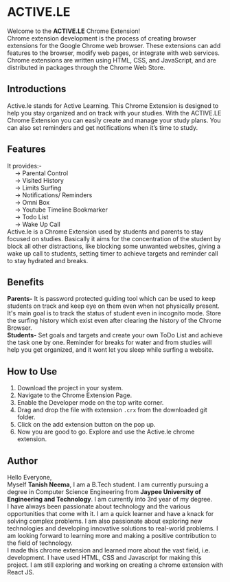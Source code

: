 # ACTIVE.LE

Welcome to the **ACTIVE.LE** Chrome Extension!<br />
Chrome extension development is the process of creating browser extensions for the Google Chrome web browser. These extensions can add features to the browser, modify web pages, or integrate with web services. Chrome extensions are written using HTML, CSS, and JavaScript, and are distributed in packages through the Chrome Web Store.

## Introductions

Active.le stands for Active Learning. This Chrome Extension is designed to help you stay organized and on track with your studies. With the ACTIVE.LE Chrome Extension you can easily create and manage your study plans. You can also set reminders and get notifications when it’s time to study.

## Features

It provides:- <br />&emsp; → Parental Control <br />&emsp; → Visited History <br />&emsp; → Limits Surfing<br />&emsp; → Notifications/ Reminders <br />&emsp; → Omni Box <br />&emsp; → Youtube Timeline Bookmarker<br />&emsp; → Todo List <br />&emsp; → Wake Up Call
<br />Active.le is a Chrome Extension used by students and parents to stay focused on studies. Basically it aims for the concentration of the student by block all other distractions, like blocking some unwanted websites, giving a wake up call to students, setting timer to achieve targets and reminder call to stay hydrated and breaks.

## Benefits

**Parents-** It is password protected guiding tool which can be used to keep students on track and keep eye on them even when not physically present. It's main goal is to track the status of student even in incognito mode. Store the surfing history which exist even after clearing the history of the Chrome Browser. <br />
**Students-** Set goals and targets and create your own ToDo List and achieve the task one by one. Reminder for breaks for water and from studies will help you get organized, and it wont let you sleep while surfing a website.

## How to Use

1. Download the project in your system.
2. Navigate to the Chrome Extension Page.
3. Enable the Developer mode on the top write corner.
4. Drag and drop the file with extension `.crx` from the downloaded git folder.
5. Click on the add extension button on the pop up.
6. Now you are good to go. Explore and use the Active.le chrome extension.

## Author

Hello Everyone,<br />
Myself **Tanish Neema**, I am a B.Tech student. I am currently pursuing a degree in Computer Science Engineering from **Jaypee University of Engineering and Technology**. I am currently into 3rd year of my degree. <br />
I have always been passionate about technology and the various opportunities that come with it. I am a quick learner and have a knack for solving complex problems. I am also passionate about exploring new technologies and developing innovative solutions to real-world problems. I am looking forward to learning more and making a positive contribution to the field of technology.<br />
I made this chrome extension and learned more about the vast field, i.e. development. I have used HTML, CSS and Javascript for making this project. I am still exploring and working on creating a chrome extension with React JS.
